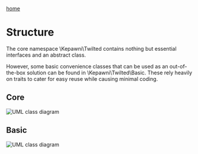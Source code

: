 [home](../README.md)

# Structure

The core namespace \Kepawni\Twilted contains nothing but essential interfaces and an abstract class.

However, some basic convenience classes that can be used as an out-of-the-box solution can be found in \Kepawni\Twilted\Basic. These rely heavily on traits to cater for easy reuse while causing minimal coding.

## Core

![UML class diagram](http://plantuml.com/plantuml/svg/ZLRRZjem47tdAopr9MWLFY12I6sNLT4-R0LKVUXs9HCFmMfYfuw1eXN_tidTiHqMdY1pvipbp4muS0O4ibnVI0RP3bGnoMdyXoP0NibypeK69MYwM93t2S5FzM1FOo0h_4ArL9-JH452DLZsHtoqvHcisYUJQqVz33az2_wwFVDK0skuwQxGYiQQT9HhANLZB3_lBU9AFj4yJoz1z2WpoiNo149FevFap0jM44l5jWUgWwZ2VgUNL59ck5pTzEbNgXG7PMJma43h6qm7L7wIFZlBiXIQwyitNc07BrxRYg4NtsDyhtaDUr0WyFSmkrMLc8_1JcxvzuWrxj810-33j0YYZFy3RCzEojJlNDRqvLYOlemNETNneUdnHYkWsOqME-spJ1jvL36mkXXp30fDDO-lvA7KLHHeFcfuKZ8Bea5V6uK6F8DchQkvG5C9Arf5wyJ7KzuWzw1fE8iWs5ZP5KI1nb4wGU1eStVGqcwBtUmWPhvLz8JRM-evDyPkuMLyaYcpbE-RUXHxD0SHRWyNoJHgmNtaoZvj0Du0RNcbtuW6FRXMmPv4GvuNWT7SU-8Bl8PS5hmKt-IgzdMqy_xnA6Yfrkr2RWptJovkjVZCou71-qAHfCNsmKlpZnohhX16WDlvaBVPR7WzAoVpbhs5eNEMx8lYmnWYtKlXtZXpaaSGtL7gxTOTwuPt566Hs6UcayPhTTvhFSpOKL-zTmozJxAFFNlN9b4o3qDfocharFUYHbcPEZhK87-wXiechc-3ivGrh1-MiQeHPkog6ymxnyCMZ4FQocO8QLzKHeUQUQiOndHoMjbnLTVV5yinUpZicZzOPyjZfENXhmDdIFGxzFmfk_u7)

## Basic

![UML class diagram](http://plantuml.com/plantuml/svg/hLTRZzeu57xdLsJ52oobxqqfKZkTQT5gkwiPPYjjRpBn0QnDxApj34MK_ruxDpksGrXfUIBnTsxVkJc_ODWI2f7aYCXeiPYidqLZZ3UR5o-co-LeJp14aENo66MGRO2BKOwIVz0EejyWHmTAFgyF99M0ezCeKZz29V0jIY1wop94wEqJKEcSt599vF4z4PBnO_1iXPKKsHBWxl6_1P9eauBxNfjva1nGvfpSGyu4QIsXZL2X9Z9wlTjns249zup9qRalhCzla2197LoI8Y6Cv6D1ch3rRrwevrY_N3NMpTctRmcZodIHo4aNCsr19o6H9CavcYKg4EKPefXbasai8Dq6K0NTiXHFOgMMqDqqlbDFBJVwDmD5LoecSKQ-0vx66yPISrWAJslfylNPYdALPKN9z5yeBS0ASxPOK9J1SbbfZKxALyneUZota36XH3P-FOiQyq-Cu2jzEn2vNom-b7PQIDSbp-C7akKfjDcfwyjE4EWg4R5RBEMPIbsmzaftEjbpOIf0IwD9vsm7SgKPxjUh4QeCa79KuTOSFQaEqn4khEvPzaHgGJf1rjRwpSvpT4mPmfNRVrOFvfH3mZW6_0UDtoeUroG3lw0TIYn5cWwV8K_JV-MfrgvX8QyrvBvrNA72hliiMgaBb0hY71rxWYxFflzJCfqnvUNpHcFhZlfH-SmAdW2kI7CSVrFKLQx-E4SFoWOq1Ql-ckDzrJ1TIzwezdbesxonQ1f2wLSF5U1Lk3_ZkAJ1uh5CirSCTTx3KS-48diIDsXDke-s1f3D_sqvXnu5Y8-4uiUyNeMduKbbQtcTv-dn1gMf-BW7-Zl8FSEUfZ7Ig4birOCp5K_DVZf7uuDIj5ZKXRu-vkKej8k_9w1tfXDAj5Y96qQtP5TmJOpdLRjGnc1weQo2w9NV97M-NfgWUCUOaldqvMMmBoj0qy7M0ExidJg7YVA9qPLOS_94KEfv7HhObbCN9_QriyVsImUX519PIBZZB5k9YXgVJYk5LtfXLZfth3HITRFqDe7hASVhFPAwgEtKtocl62SWBjG0hkTcKm3j76sMRrq08L5JrjtoiUgzNreg8typwXdMxrofKCs54Z2yMkni3NRdkBgNUQlbZl4FxD2xT6nHezlRclwAZ3twN0PqbWU6GdlZTUPlUUyj4IuvqTVdpxktt0hMtBtByy1bh5Eg9IWyyYkmjNSDr9qCzXt7e5n2pFAqGCv6xSGTVPtFWtoKoD0edyz_xHKO6hYNPFl6tIMPtb4q93Gq5Vhas_HtzkJya_ewLEv_cGSfky2b4HoWxZfwZReUDYypRSJxY1rWlQjWWEIHMx6Mk7_RwhQK1tK6cjV8ja3dozdqiWrncizkKGlcTf_TetPD-2NaDgODlp0gUZxiGhRQOTNzIBTBn9zRpgUkvvJBY__Xu8cu7FbVRFsXjorxgUEkgRJpJm00)
